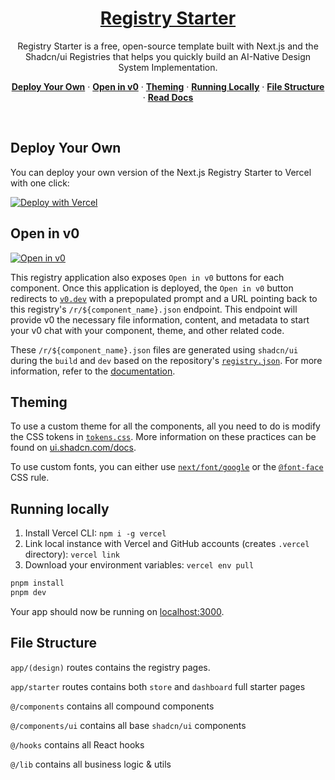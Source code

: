 <a href="https://registry-starter.vercel.app/">
  <h1 align="center">Registry Starter</h1>
</a>

<p align="center">
    Registry Starter is a free, open-source template built with Next.js and the Shadcn/ui Registries that helps you quickly build an AI-Native Design System Implementation.
</p>

<p align="center">
  <a href="#deploy-your-own"><strong>Deploy Your Own</strong></a> ·
  <a href="#open-in-v0"><strong>Open in v0</strong></a> ·
  <a href="#theming"><strong>Theming</strong></a> ·
  <a href="#running-locally"><strong>Running Locally</strong></a> ·
  <a href="#file-structure"><strong>File Structure</strong></a> ·
  <a href="https://ui.shadcn.com/docs/registry"><strong>Read Docs</strong></a>
</p>
<br/>

## Deploy Your Own

You can deploy your own version of the Next.js Registry Starter to Vercel with one click:

[![Deploy with Vercel](https://vercel.com/button)](https://vercel.com/new/clone?repository-url=https%3A%2F%2Fgithub.com%2Fwillsather%2Fregistry-starter&project-name=my-registry&repository-name=my-registry-starter&demo-title=Registry%20Starter&demo-description=An%20Open-Source%20Registry%20Starter%20Built%20With%20Next.js%20and%20Shadcn%2Fui%20Registries%20by%20Vercel&demo-url=https%3A%2F%2Fregistry-starter.vercel.app)


## Open in v0

[![Open in v0](https://v0.dev/chat-static/button.svg)](https://v0.dev/chat/api/open?title=Dashboard+Kit&prompt=These+are+existing+design+system+styles+and+files.+Please+utilize+them+alongside+base+components+to+build.&url=https%3A%2F%2Fregistry-starter.vercel.app%2Fr%2Fdashboard.json)

This registry application also exposes `Open in v0` buttons for each component. Once this application is deployed, the
`Open in v0` button redirects to [`v0.dev`](https://v0.dev) with a prepopulated prompt and a URL pointing back to this
registry's `/r/${component_name}.json` endpoint. This endpoint will provide v0 the necessary file information, content,
and metadata to start your v0 chat with your component, theme, and other related code.

These `/r/${component_name}.json` files are generated using `shadcn/ui` during the `build` and `dev` based on the
repository's [`registry.json`](./registry.json). For more information, refer to the
[documentation](https://ui.shadcn.com/docs/registry/registry-json).

## Theming

To use a custom theme for all the components, all you need to do is modify the CSS tokens in
[`tokens.css`](./src/app/tokens.css). More information on these practices can be found
on [ui.shadcn.com/docs](https://ui.shadcn.com/docs).

To use custom fonts, you can either use [`next/font/google`](https://nextjs.org/docs/pages/getting-started/fonts#google-fonts) or the [`@font-face`](https://developer.mozilla.org/en-US/docs/Web/CSS/@font-face) CSS rule. 

## Running locally

1. Install Vercel CLI: `npm i -g vercel`
2. Link local instance with Vercel and GitHub accounts (creates `.vercel` directory): `vercel link`
3. Download your environment variables: `vercel env pull`

```bash
pnpm install
pnpm dev
```

Your app should now be running on [localhost:3000](http://localhost:3000).

## File Structure

`app/(design)` routes contains the registry pages.

`app/starter` routes contains both `store` and `dashboard` full starter pages

`@/components` contains all compound components

`@/components/ui` contains all base `shadcn/ui` components

`@/hooks` contains all React hooks

`@/lib` contains all business logic & utils